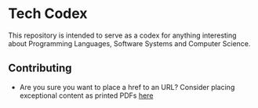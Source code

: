 # Tech Codex
This repository is intended to serve as a codex for anything interesting about Programming Languages, Software Systems and Computer Science.

## Contributing
- Are you sure you want to place a href to an URL? Consider placing exceptional content as printed PDFs [here](resources)
